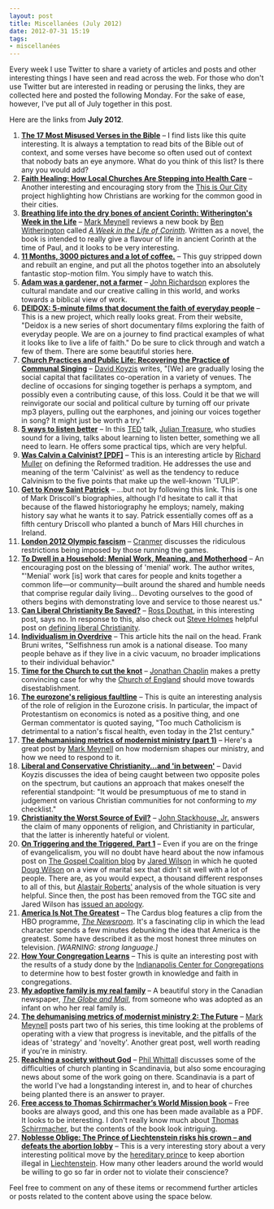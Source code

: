 ```yaml
---
layout: post
title: Miscellanées (July 2012)
date: 2012-07-31 15:19
tags:
- miscellanées
---
```

<p>Every week I use Twitter to share a variety of articles and posts and other interesting things I have seen and read across the web. For those who don't use Twitter but are interested in reading or perusing the links, they are collected here and posted the following Monday. For the sake of ease, however, I've put all of July together in this post.</p>
<p>Here are the links from <strong>July 2012</strong>.</p>
<ol>
<li><a href="http://blogs.christianpost.com/guest-views/the-17-most-misused-verses-in-the-bible-10176/" target="_blank"><strong>The 17 Most Misused Verses in the Bible</strong></a> &ndash; I find lists like this quite interesting. It is always a temptation to read bits of the Bible out of context, and some verses have become so often used out of context that nobody bats an eye anymore. What do you think of this list? Is there any you would add?</li>
<li><a href="http://www.christianitytoday.com/thisisourcity/7thcity/faith-healing.html?paging=off" target="_blank"><strong>Faith Healing: How Local Churches Are Stepping into Health Care</strong></a> &ndash; Another interesting and encouraging story from the <a href="http://www.christianitytoday.com/thisisourcity/" target="_blank">This is Our City</a> project highlighting how Christians are working for the common good in their cities.&nbsp;</li>
<li><a href="http://markmeynell.wordpress.com/2012/07/02/breathing-life-into-the-dry-bones-of-ancient-corinth-witheringtons-week-in-the-life/" target="_blank"><strong>Breathing life into the dry bones of ancient Corinth: Witherington's Week in the Life</strong></a> &ndash; <a href="https://twitter.com/Quaerentia" target="_blank">Mark Meynell</a> reviews a new book by <a href="http://www.benwitherington.com/" target="_blank">Ben Witherington</a> called <em><a href="http://www.amazon.co.uk/gp/product/0830839623/ref=as_li_qf_sp_asin_il_tl?ie=UTF8&amp;tag=jakebeldercom-21&amp;linkCode=as2&amp;camp=1634&amp;creative=6738&amp;creativeASIN=0830839623" target="_blank">A Week in the Life of Corinth</a></em>. Written as a novel, the book is intended to really give a flavour of life in ancient Corinth at the time of Paul, and it looks to be very interesting.</li>
<li><a href="http://www.youtube.com/watch?v=daVDrGsaDME&amp;feature=youtu.be" target="_blank"><strong>11 Months, 3000 pictures and a lot of coffee.</strong></a> &ndash; This guy stripped down and rebuilt an engine, and put all the photos together into an absolutely fantastic stop-motion film. You simply have to watch this.</li>
<li><a href="http://ugleyvicar.blogspot.co.uk/2012/07/adam-was-gardener-not-farmer.html" target="_blank"><strong>Adam was a gardener, not a farmer</strong></a> &ndash; <a href="http://twitter.com/ugleyvicar" target="_blank">John Richardson</a> explores the cultural mandate and our creative calling in this world, and works towards a biblical view of work.</li>
<li><a href="http://deidox.com/" target="_blank"><strong>DEIDOX: 5-minute films that document the faith of everyday people</strong></a> &ndash; This is a new project, which really looks great. From their website, "Deidox is a new series of short documentary films exploring the faith of  everyday people. We are on a journey to find practical examples of what  it looks like to live a life of faith." Do be sure to click through and watch a few of them. There are some beautiful stories here.</li>
<li><a href="http://www.cardus.ca/comment/article/3362/church-practices-and-public-life-recovering-the-practice-of-communal-singing" target="_blank"><strong>Church Practices and Public Life: Recovering the Practice of Communal Singing</strong></a> &ndash; <a href="http://byzantinecalvinist.blogspot.com" target="_blank">David Koyzis</a> writes, "[We] are gradually losing the social capital that facilitates co-operation in  a variety of venues. The decline of occasions for singing together is  perhaps a symptom, and possibly even a contributing cause, of this loss.  Could it be that we will reinvigorate our social and political culture  by turning off our private mp3 players, pulling out the earphones, and  joining our voices together in song? It might just be worth a try."</li>
<li><a href="http://www.ted.com/talks/julian_treasure_5_ways_to_listen_better.html" target="_blank"><strong>5 ways to listen better</strong></a> &ndash; In this <a href="http://www.ted.com" target="_blank">TED</a> talk, <a href="http://www.ted.com/speakers/julian_treasure.html" target="_blank">Julian Treasure</a>, who studies sound for a living, talks about learning to listen better, something we all need to learn. He offers some practical tips, which are very helpful.</li>
<li><a href="http://www.calvin.edu/meeter/Was%20Calvin%20a%20Calvinist-12-26-09.pdf" target="_blank"><strong>Was Calvin a Calvinist? [PDF]</strong></a> &ndash; This is an interesting article by <a href="https://calvinseminary.edu/about/profiles/richard-muller/" target="_blank">Richard Muller</a> on defining the Reformed tradition. He addresses the use and meaning of the term 'Calvinist' as well as the tendency to reduce Calvinism to the five points that make up the well-known 'TULIP'.</li>
<li><a href="http://theresurgence.com/2012/07/06/get-to-know-saint-patrick" target="_blank"><strong>Get to Know Saint Patrick</strong></a> &ndash; ...but not by following this link. This is one of Mark Driscoll's biographies, although I'd hesitate to call it that because of the flawed historiography he employs; namely, making history say what he wants it to say. Patrick essentially comes off as a fifth century Driscoll who planted a bunch of Mars Hill churches in Ireland.</li>
<li><a href="http://archbishop-cranmer.blogspot.co.uk/2012/07/london-2012-olympic-fascism.html" target="_blank"><strong>London 2012 Olympic fascism</strong></a> &ndash; <a href="http://twitter.com/His_Grace" target="_blank">Cranmer</a> discusses the ridiculous restrictions being imposed by those running the games.</li>
<li><a href="http://www.washingtoninst.org/2226/to-dwell-in-a-household-menial-work-meaning-and-motherhood/" target="_blank"><strong>To Dwell in a Household: Menial Work, Meaning, and Motherhood</strong></a> &ndash; An encouraging post on the blessing of 'menial' work. The author writes, "'Menial' work [is] work that cares for people and knits together a common  life&mdash;or community&mdash;built around the shared and humble needs that comprise  regular daily living... Devoting ourselves to the good of others begins  with demonstrating love and service to those nearest us."</li>
<li><strong><a href="http://nyti.ms/LqIqA8" target="_blank">Can Liberal Christianity Be Saved?</a></strong> &ndash; <a href="https://twitter.com/DouthatNYT" target="_blank">Ross Douthat</a>, in this interesting post, says no. In response to this, also check out <a href="http://twitter.com/SteveRHolmes" target="_blank">Steve Holmes</a> helpful post on <a href="http://shoredfragments.wordpress.com/2012/07/15/defining-liberal-christianity/" target="_blank">defining liberal Christianity</a>.</li>
<li><a href="http://nyti.ms/NuQwVk" target="_blank"><strong>Individualism in Overdrive</strong></a> &ndash; This article hits the nail on the head. Frank Bruni writes, "Selfishness run amok is a national disease.  Too many people behave as if they live in a civic vacuum, no broader  implications to their individual behavior." </li>
<li><a href="http://www.theosthinktank.co.uk/comment/2012/07/17/time-for-the-church-to-cut-the-knot" target="_blank"><strong>Time for the Church to cut the knot</strong></a> &ndash; <a href="http://klice.co.uk/index.php/about/people/staff" target="_blank">Jonathan Chaplin</a> makes a pretty convincing case for why the <a href="http://www.churchofengland.org" target="_blank">Church of England</a> should move towards disestablishment.</li>
<li><a href="http://www.bbc.co.uk/news/magazine-18789154" target="_blank"><strong>The eurozone's religious faultline</strong></a> &ndash; This is quite an interesting analysis of the role of religion in the Eurozone crisis. In particular, the impact of Protestantism on economics is noted as a positive thing, and one German commentator is quoted saying, "Too much Catholicism is detrimental to a nation's fiscal health, even today in the 21st century." </li>
<li><a href="http://markmeynell.wordpress.com/2012/07/18/the-dehumanising-metrics-of-modernist-ministry-part-1/" target="_blank"><strong>The dehumanising metrics of modernist ministry (part 1)</strong></a> &ndash; Here's a great post by <a href="https://twitter.com/Quaerentia" target="_blank">Mark Meynell</a> on how modernism shapes our ministry, and how we need to respond to it. </li>
<li><strong><a href="http://byzantinecalvinist.blogspot.co.uk/2012/07/liberal-and-conservative-christianity.html" target="_blank">Liberal and Conservative Christianity...and 'in between'</a></strong> &ndash; David Koyzis discusses the idea of being caught between two opposite poles on the spectrum, but cautions an approach that makes oneself the referential standpoint: "It would be presumptuous of me to stand in judgement on various Christian communities for not conforming to <em>my</em> checklist."</li>
<li><a href="http://stackblog.wordpress.com/2012/07/19/christianity-the-worst-source-of-evil/" target="_blank"><strong>Christianity the Worst Source of Evil?</strong></a> &ndash; <a href="https://twitter.com/jgsphd" target="_blank">John Stackhouse, Jr.</a> answers the claim of many opponents of religion, and Christianity in particular, that the latter is inherently hateful or violent.</li>
<li><a href="http://alastairadversaria.wordpress.com/2012/07/20/triggering-and-triggered-1/" target="_blank"><strong>On Triggering and the Triggered, Part 1</strong></a> &ndash; Even if you are on the fringe of evangelicalism, you will no doubt have heard about the now infamous post on <a href="http://thegospelcoalition.org/blogs/tgc/" target="_blank">The Gospel Coalition blog</a> by <a href="http://thegospelcoalition.org/blogs/gospeldrivenchurch/" target="_blank">Jared Wilson</a> in which he quoted <a href="http://www.dougwils.com/" target="_blank">Doug Wilson</a> on a view of marital sex that didn't sit well with a lot of people. There are, as you would expect, a thousand different responses to all of this, but <a href="http://twitter.com/zugzwanged" target="_blank">Alastair Roberts'</a> analysis of the whole situation is very helpful. Since then, the post has been removed from the TGC site and Jared Wilson has <a href="http://thegospelcoalition.org/blogs/gospeldrivenchurch/2012/07/20/some-reflections-just-one-explanation-and-apologies/" target="_blank">issued an apology</a>.</li>
<li><a href="http://www.cardus.ca/blog/2012/07/america-is-not-the-greatest/" target="_blank"><strong>America Is Not The Greatest</strong></a> &ndash; The Cardus blog features a clip from the HBO programme, <a href="http://www.imdb.com/title/tt1870479/" target="_blank"><em>The Newsroom</em></a>. It's a fascinating clip in which the lead character spends a few minutes debunking the idea that America is the greatest. Some have described it as the most honest three minutes on television. <em>[WARNING: strong language.]</em></li>
<li><a href="http://www.alban.org/conversation.aspx?id=9972" target="_blank"><strong>How Your Congregation Learns</strong></a> &ndash; This is quite an interesting post with the results of a study done by the <a href="https://centerforcongregations.org/" target="_blank">Indianapolis Center for Congregations</a> to determine how to best foster growth in knowledge and faith in congregations.</li>
<li><a href="http://www.theglobeandmail.com/life/facts-and-arguments/my-adoptive-family-is-my-real-family/article4431608/" target="_blank"><strong>My adoptive family is my real family</strong></a> &ndash; A beautiful story in the Canadian newspaper, <a href="http://www.theglobeandmail.com/" target="_blank"><em>The Globe and Mail</em></a>, from someone who was adopted as an infant on who her real family is.</li>
<li><a href="http://markmeynell.wordpress.com/2012/07/24/the-dehumanising-metrics-of-modernist-ministry-2-the-future/" target="_blank"><strong>The dehumanising metrics of modernist ministry 2: The Future</strong></a> &ndash; <a href="https://twitter.com/Quaerentia" target="_blank">Mark Meynell</a> posts part two of his series, this time looking at the problems of operating with a view that progress is inevitable, and the pitfalls of the ideas of 'strategy' and 'novelty'. Another great post, well worth reading if you're in ministry.</li>
<li><a href="http://stockholmchurch.wordpress.com/2012/07/25/reaching-a-society-without-god/" target="_blank"><strong>Reaching a society without God</strong></a> &ndash; <a href="https://twitter.com/simplepastor" target="_blank">Phil Whittall</a> discusses some of the difficulties of church planting in Scandinavia, but also some encouraging news about some of the work going on there. Scandinavia is a part of the world I've had a longstanding interest in, and to hear of churches being planted there is an answer to prayer.</li>
<li><a href="http://bibleandmission.redcliffe.org/2012/07/24/free-access-to-thomas-schirrmachers-world-mission-book/" target="_blank"><strong>Free access to Thomas Schirrmacher&rsquo;s World Mission book</strong></a> &ndash; Free books are always good, and this one has been made available as a PDF. It looks to be interesting. I don't really know much about <a href="http://www.thomasschirrmacher.net/eine-seite/short-biography/" target="_blank">Thomas Schirrmacher</a>, but the contents of the book look intriguing.</li>
<li><a href="http://www.turtlebayandbeyond.org/2012/abortion/the-prince-of-liechtenstein-risks-his-crown-and-defeats-the-abortion-lobby/" target="_blank"><strong>Noblesse Oblige: The Prince of Liechtenstein risks his crown &ndash; and defeats the abortion lobby</strong></a> &ndash; This is a very interesting story about a very interesting political move by the <a href="http://en.wikipedia.org/wiki/Alois,_Hereditary_Prince_of_Liechtenstein" target="_blank">hereditary prince</a> to keep abortion illegal in <a href="http://en.wikipedia.org/wiki/Liechtenstein" target="_blank">Liechtenstein</a>. How many other leaders around the world would be willing to go so far in order not to violate their conscience?</li>
</ol>

Feel free to comment on any of these items or recommend further        articles     or posts related to the content above using the space        below.
